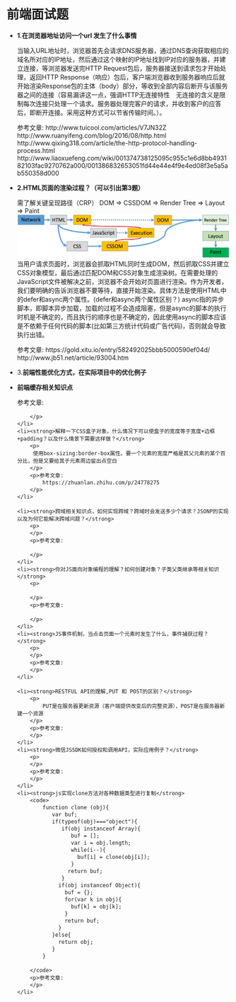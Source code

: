 <h1>前端面试题</h1>

<ul>
	<li><strong>1.在浏览器地址访问一个url 发生了什么事情</strong>
		<p>当输入URL地址时，浏览器首先会请求DNS服务器，通过DNS查询获取相应的域名所对应的IP地址，然后通过这个映射的IP地址找到IP对应的服务器，并建立连接，等浏览器发送完HTTP Request包后，服务器接送到请求包才开始处理，返回HTTP Response（响应）包后，客户端浏览器收到服务器响应后就开始渲染Response包的主体（body）部分，等收到全部内容后断开与该服务器之间的连接（容易漏讲这一点，强调HTTP无连接特性　无连接的含义是限制每次连接只处理一个请求。服务器处理完客户的请求，并收到客户的应答后，即断开连接。采用这种方式可以节省传输时间。）。
		</p>
		<p>参考文章:
			http://www.tuicool.com/articles/V7JN32Z
			http://www.ruanyifeng.com/blog/2016/08/http.html
			http://www.qixing318.com/article/the-http-protocol-handling-process.html
			http://www.liaoxuefeng.com/wiki/001374738125095c955c1e6d8bb493182103fac9270762a000/001386832653051fd44e44e4f9e4ed08f3e5a5ab550358d000
		</p>		
	</li>
	<li><strong>2.HTML页面的渲染过程？（可以引出第3题）</strong>
		<p>
			需了解关键呈现路径（CRP）
			DOM => CSSDOM => Render Tree => Layout => Paint
			<img src="/resource/img/CRP.jpg" alt="">			
			当用户请求页面时，浏览器会抓取HTML同时生成DOM，然后抓取CSS并建立CSS对象模型，最后通过匹配DOM和CSS对象生成渲染树。在需要处理的JavaScript文件被解决之前，浏览器不会开始对页面进行渲染。作为开发者，我们要明确的告诉浏览器不要等待，直接开始渲染。具体方法是使用HTML中的defer和async两个属性。(defer和async两个属性区别？)
			async指的异步脚本，即脚本异步加载，加载的过程不会造成阻塞，但是async的脚本的执行时机是不确定的，而且执行的顺序也是不确定的，因此使用async的脚本应该是不依赖于任何代码的脚本(比如第三方统计代码或广告代码)，否则就会导致执行出错。          
		</p>
		<p>参考文章:
			https://gold.xitu.io/entry/582492025bbb5000590ef04d/		
			http://www.jb51.net/article/93004.htm   
		</p>		
	</li>
	<li>3.<strong>前端性能优化方式，在实际项目中的优化例子</strong>
		<p>
		</p>		
	</li>
	<li><strong>前端缓存相关知识点</strong>
		<p>
		</p>
		<p>参考文章:

		</p>		
	</li>
	<li><strong>解释一下CSS盒子对象，什么情况下可以使盒子的宽度等于宽度+边框+padding？以及什么情景下需要这样做？</strong>
		<p>
		 使用box-sizing:border-box属性。要一个元素的宽度严格是其父元素的某个百分比，但是又要给其子元素周边留出点空白
		</p>
		<p>参考文章:
			https://zhuanlan.zhihu.com/p/24778275
		</p>	
	</li>
	
	<li><strong>跨域相关知识点，如何实现跨域？跨域时会发送多少个请求？JSONP的实现以及为何它能解决跨域问题？</strong>
		<p>
		</p>
		<p>参考文章:

		</p>		
	</li>
	<li><strong>你对JS面向对象编程的理解？如何创建对象？子类父类继承等相关知识</strong>
		<p>
			
		</p>
		<p>参考文章:

		</p>		
	</li>
	<li><strong>JS事件机制，当点击页面一个元素时发生了什么，事件捕获过程？</strong>
		<p>
		</p>
		<p>参考文章:
		</p>		
	</li>
	
	<li><strong>RESTFUL API的理解,PUT 和 POST的区别？</strong>
		<p>
			PUT是在服务器更新资源（客户端提供改变后的完整资源），POST是在服务器新建一个资源
		</p>
		<p>参考文章:
		</p>		
	</li>
	<li><strong>微信JSSDK如何授权和调用API，实际应用例子？</strong>
		<p>
		</p>
		<p>参考文章:
		</p>		
	</li>
	<li><strong>js实现clone方法对各种数据类型进行复制</strong>
		<code>
			function clone (obj){
   			   var buf;
			   if(typeof(obj)==="object"){
			      if(obj instanceof Array){
			         buf = [];
			         var i = obj.length;
			         while(i--){
			           buf[i] = clone(obj[i]);
			         }
			        return buf;
			      }
			     if(obj instanceof Object){
			       buf = {};
			       for(var k in obj){
			         buf[k] = obj[k];
			       }
			       return buf;
			     }
			   }else{
			     return obj;
			   }
  			}	
				
		</code>
		<p>参考文章:
		</p>		
	</li>
</ul>
